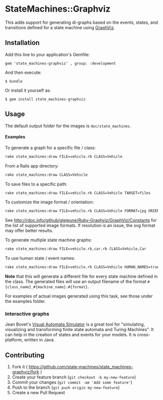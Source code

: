 # StateMachines::Graphviz

This adds support for generating di-graphs based on the
events, states, and transitions defined for a state machine using [GraphViz](http://www.graphviz.org).

## Installation

Add this line to your application's Gemfile:

    gem 'state_machines-graphviz' , group: :development

And then execute:

    $ bundle

Or install it yourself as:

    $ gem install state_machines-graphviz

## Usage

The default output folder for the images is `doc/state_machines`.

#### Examples

To generate a graph for a specific file / class:

```bash
rake state_machines:draw FILE=vehicle.rb CLASS=Vehicle
```
From a Rails app directory:

```bash
rake state_machines:draw CLASS=Vehicle
```

To save files to a specific path:

```bash
rake state_machines:draw FILE=vehicle.rb CLASS=Vehicle TARGET=files
```

To customize the image format / orientation:

```bash
rake state_machines:draw FILE=vehicle.rb CLASS=Vehicle FORMAT=jpg ORIENTATION=landscape
```

See http://rdoc.info/github/glejeune/Ruby-Graphviz/GraphViz/Constants for the list of
supported image formats.  If resolution is an issue, the svg format may offer
better results.

To generate multiple state machine graphs:

```bash
rake state_machines:draw FILE=vehicle.rb,car.rb CLASS=Vehicle,Car
```

To use human state / event names:

```bash
rake state_machines:draw FILE=vehicle.rb CLASS=Vehicle HUMAN_NAMES=true
```

**Note** that this will generate a different file for every state machine defined
in the class.  The generated files will use an output filename of the format
`#{class_name}_#{machine_name}.#{format}`.

For examples of actual images generated using this task, see those under the
examples folder.

### Interactive graphs

Jean Bovet's [Visual Automata Simulator](https://github.com/NimaGhaedsharafi/VAS)
is a great tool for "simulating, visualizing and transforming finite state
automata and Turing Machines".  It can help in the creation of states and events
for your models.  It is cross-platform, written in Java.

## Contributing

1. Fork it ( https://github.com/state-machines/state_machines-graphviz/fork )
2. Create your feature branch (`git checkout -b my-new-feature`)
3. Commit your changes (`git commit -am 'Add some feature'`)
4. Push to the branch (`git push origin my-new-feature`)
5. Create a new Pull Request

